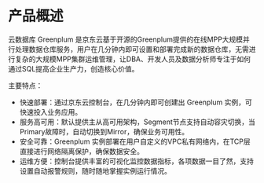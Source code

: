 # 产品概述

云数据库 Greenplum 是京东云基于开源的Greenplum提供的在线MPP大规模并行处理数据仓库服务，用户在几分钟内即可设置和部署完成新的数据仓库，无需进行复杂的大规模MPP集群运维管理，让DBA、开发人员及数据分析师专注于如何通过SQL提高企业生产力，创造核心价值。

主要特点：
* 快速部署：通过京东云控制台，在几分钟内即可创建出 Greenplum 实例，可快速投入业务应用。
* 服务高可用：默认提供主从高可用架构，Segment节点支持自动容灾切换，当Primary故障时，自动切换到Mirror，确保业务可用性。
* 安全可靠：Greenplum 实例部署在用户自定义的VPC私有网络内，在TCP层直接进行网络隔离保护，确保数据安全。
* 运维方便：控制台提供丰富的可视化监控数据指标，各项数据一目了然，支持设置自动报警规则，随时随地掌握实例运行情况。

